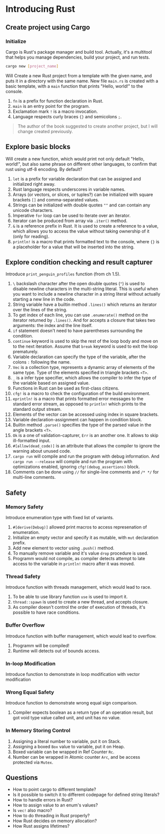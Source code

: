 # Introducing Rust

## Create project using Cargo

### Initialize

Cargo is Rust's package manager and build tool. Actually, it's a multitool that helps you manage dependencies, build your project, and run tests.

```bash
cargo new [project_name]
```

Will Create a new Rust project from a template with the given name, and puts it in a directory with the same name. New file `main.rs` is created with a basic template, with a `main` function that prints "Hello, world!" to the console.

1. `fn` is a prefix for function declaration in Rust.
2. `main` is an entry point for the program.
3. Exclamation mark `!` is a macro invocation.
4. Language respects curly braces `{}` and semicolons `;`.

> The author of the book suggested to create another project, but I will change created previously.

## Explore basic blocks

Will create a new function, which would print not only default "Hello, world!", but also same phrase on different other languages, to confirm that rust using utf-8 encoding. By default?

1. `let` is a prefix for variable declaration that can be assigned and initialized right away.
2. Rust language respects underscores in variable names.
3. Arrays (or vectors, or slices, or tuples?) can be initialized with square brackets `[]` and comma-separated values.
4. Strings can be initialized with double quotes `""` and can contain any unicode characters.
5. Imperative `for` loop can be used to iterate over an iterator.
6. Iterator can be produced from array via `.iter()` method.
7. `&` is a reference prefix in Rust. It is used to create a reference to a value, which allows you to access the value without taking ownership of it (only for reading).
8. `println!` is a macro that prints formatted text to the console, where `{}` is a placeholder for a value that will be inserted into the string.

## Explore condition checking and result capturer

Introduce `print_penguin_profiles` function (from ch 1.5).

1. `\` backslash character after the open double quotes (`"`) is used to disable newline characters in the multi-string literal. This is useful when you want to include a newline character in a string literal without actually starting a new line in the code.
2. String variable have a builtin method `.lines()` which returns an iterator over the lines of the string.
3. To get index of each line, you can use `.enumerate()` method on the iterator returned by `.lines()`. And for accepts a closure that takes two arguments: the index and the line itself.
4. `if` statement doesn't need to have parentheses surrounding the condition.
5. `continue` keyword is used to skip the rest of the loop body and move on to the next iteration. Assume that `break` keyword is used to exit the loop prematurely.
6. Variable declaration can specify the type of the variable, after the colons `:` following the name.
7. `Vec` is a collection type, represents a dynamic array of elements of the same type. Type of the elements specified in triangle brackets `<T>`.
8. `_` is a infer type specifier, which allows the compiler to infer the type of the variable based on assigned value.
9. Functions in Rust can be used as first-class citizens.
10. `cfg!` is a macro to check the configuration of the build environment.
11. `eprintln!` is a macro that prints formatted error messages to the standard error stream, as opposed to `println!` which prints to the standard output stream.
12. Elements of the vector can be accessed using index in square brackets.
13. Variable declaration-assignment can happen in condition block.
14. Builtin method `.parse()` specifies the type of the parsed value in the angle brackets `<T>`.
15. `Ok` is a one of validation-capturer, `Err` is an another one. It allows to skip ill-formatted input.
16. `#[allow(dead_code)]` is an attribute that allows the compiler to ignore the warning about unused code.
17. `cargo run` will compile and run the program with debug information. And `cargo run --release` will compile and run the program with optimizations enabled, ignoring `cfg!(debug_assertions)` block.
18. Comments can be done using `//` for single-line comments and `/* */` for multi-line comments.

## Safety

### Memory Safety

Introduce enumeration type with fixed list of variants.

1. `#[derive(Debug)]` allowed print macros to access represenation of enumeration.
2. Initialize an empty vector and specify it as mutable, with `mut` declaration prefix.
3. Add new element to vector using `.push()` method.
4. To manually remove variable and it's value `drop` procedure is used.
5. Programm would not compile, as compiler detects attempt to late access to the variable in `println!` macro after it was moved.

### Thread Safety

Introduce function with threads management, which would lead to race.

1. To be able to use library function `use` is used to import it.
2. `thread::spawn` is used to create a new thread, and accepts closure.
3. As compiler doesn't control the order of execution of threads, it's possible to have race conditions.

### Buffer Overflow

Introduce function with buffer management, which would lead to overflow.

1. Programm will be compiled!
2. Runtime will detects out of bounds access.

### In-loop Modification

Introduce function to demonstrate in loop modification with vector modification

### Wrong Equal Safety

Introduce function to demonstrate wrong equal sign comparison.

1. Compiler expects boolean as a return type of an operation result, but got void type value called unit, and unit has no value.

### In Memory Storing Control

1. Assigning a literal number to variable, put it on Stack.
2. Assigning a boxed `Box` value to variable, put it on Heap.
3. Boxed variable can be wrapped in Ref Counter `Rc`.
4. Number can be wrapped in Atomic counter `Arc`, and be access protected via `Mutex`.

## Questions

* How to point cargo to different template?
* Is it possible to switch it to different codepage for defined string literals?
* How to handle errors in Rust?
* How to assign value to an enum's values?
* Is `vec!` also macro?
* How to do threading in Rust properly?
* How Rust decides on memory allocation?
* How Rust assigns lifetimes?
